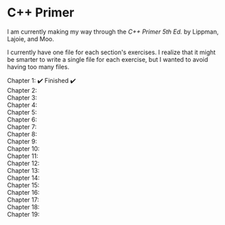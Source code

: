 # C++ Primer
I am currently making my way through the *C++ Primer 5th Ed.* by Lippman, Lajoie, and Moo.

I currently have one file for each section's exercises. I realize that it might be smarter to write a single file for each exercise, but I wanted to avoid having too many files.

Chapter 1: ✔️ Finished ✔️  
Chapter 2:  
Chapter 3:  
Chapter 4:  
Chapter 5:  
Chapter 6:  
Chapter 7:  
Chapter 8:  
Chapter 9:  
Chapter 10:  
Chapter 11:  
Chapter 12:  
Chapter 13:  
Chapter 14:  
Chapter 15:  
Chapter 16:  
Chapter 17:  
Chapter 18:  
Chapter 19: 

